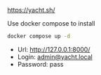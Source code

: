 https://yacht.sh/

Use docker compose to install

```bash
docker compose up -d
```

- Url: http://127.0.0.1:8000/
- Login: admin@yacht.local 
- Password: pass